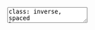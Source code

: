 <!DOCTYPE html>
<html>
  <head>
    <title>Flexbox - April 2017 - Fullstack</title>
    <meta charset="utf-8">
    <link rel="shortcut icon" href="/static/favicon.ico">
    <base target="_blank">
    <link rel="stylesheet" href="/static/css/slides.css">
  </head>
  <body>
    <textarea id="source">
class: inverse, spaced
layout: true
background-image: url(/static/img/dclogo.png)

---


class: center, middle

# Flexbox

---

# Historical Layout Systems

- [Python Tkinter Layouts](http://www.python-course.eu/tkinter_layout_management.php)
- pack -> flexbox
- grid -> new CSS spec
    - not to be confused with Grid Systems
- place -> absolute

---

# Why use flexbox

<iframe src="//giphy.com/embed/Rl9Yqavfj2Ula" width="240" height="180" frameBorder="0" class="giphy-embed" allowFullScreen></iframe>

- ease of use, simplied HTML
- vertical centering is possible
- can have real colums that stay the same height and are responsive

---
# Flexbox Usage

- [Flexbox Playground](http://flexboxplayground.catchmyfame.com/)
- `display: flex` or `display: flex-inline`
- `flex-direction`: `row`, `column`
- `flex-wrap`: `wrap`, `no-wrap`
- `justify-content`: `flex-start`, `center`, `flex-end`, `space-between`, `space-around`
- `align-items`: `stretch`, `flex-start`, `center`, `flex-end`, `baseline`
- `align-content`: `flex-start`, `center`, `flex-end`, `space-between`, `space-around`


</textarea>
    <script src="https://remarkjs.com/downloads/remark-latest.min.js"></script>
    <script>
      var slideshow = remark.create({
        highlightStyle: 'zenburn',
        highlightLanguage: 'text',
        highlightLines: true
      });
    </script>
  </body>
</html>